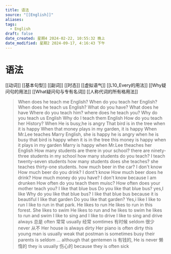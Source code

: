 ```yaml
---
title: 语法
source: "[[English]]"
aliases: 
tags:
  - English
draft: false
date_created: 星期4 2024-02-22, 10:55:32 晚上
date_modified: 星期2 2024-09-17, 4:16:43 下午
---
```


# 语法
[[动词]]
[[基本句型]]
[[副词]]
[[时态]]
[[虚拟语气]]
[[L10_Every的用法]]
[[Why疑问句的用法]]
[[What疑问句与专有名词]]
[[人称代词的所有格用法]]



> When does he teach me English?
> When do you teach her English?
> When does he teach us English?
> What do you have?
> What does he have 
> Where do you teach him?
> where does he teach you?
> Why do you teach us English 
> Why do I teach them English
> How do you teach her History?
> When He is busy,he is angry
> That bird is in the tree when it is happy
> When that money plays in my garden, it is happy 
> When Mr.Lee teaches Marry English, she is happy 
> he is angry when he is busy
> that bird is happy when it is in the tree 
> this money is happy when it plays in my garden 
> Marry is happy when Mr.Lee theaches her English
> How many students are there in your school?
> there are ninety-three students in my school
> how many students do you teach?
> I teach twenty-seven students
> how many students does she teaches?
> she teaches thirty-one students.
> how much beer in the car?
> I don't know 
> How much beer do you drink?
> I dont't know 
> How much beer does he drink?
> How much money do you have?
> I don't know because I am drunken
> How often do you teach them muisc?
> How often does your mother teach you?
> I like that blue bus 
> Do you like that blue bus?
> yes,I like 
> Why do you like that blue bus?
> I like that blue bus because it is beautiful
> I like that garden 
> Do you like that garden?
> Yes,i like
> I like to run 
> I like to run in that park.
> He likes to run 
> He likes to run in this forest.
> She likes to swim
> He likes to run and he likes to swim 
> he likes to run and swim 
> I like to sing and I like to drive 
> I like to sing and drive 
> always 总是 
> often 常常
> usually 经常
> somtimes 有时候
> seldom 很少
> never 从不
> Her house is always dirty
> Her piano is often dirty 
> this young man is usually weak 
> that postman is sometimes busy
> their parents is seldom ...
> although that gentemen is 有钱的, He is never 懒惰的
> they is usually 伤心的 because they is often sick